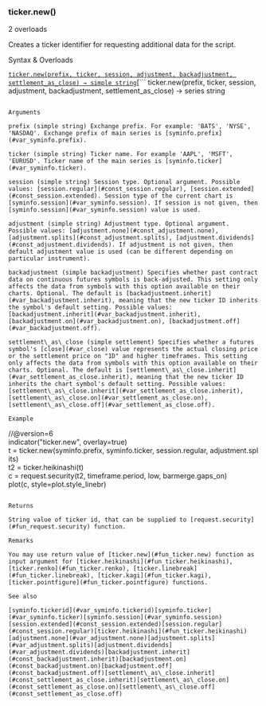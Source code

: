 ### ticker.new()

2 overloads

Creates a ticker identifier for requesting additional data for the script.

Syntax & Overloads

[```
ticker.new(prefix, ticker, session, adjustment, backadjustment, settlement_as_close) → simple string
```](#fun_ticker.new-0)[```
ticker.new(prefix, ticker, session, adjustment, backadjustment, settlement_as_close) → series string
```](#fun_ticker.new-1)

Arguments

prefix (simple string) Exchange prefix. For example: 'BATS', 'NYSE', 'NASDAQ'. Exchange prefix of main series is [syminfo.prefix](#var_syminfo.prefix).

ticker (simple string) Ticker name. For example 'AAPL', 'MSFT', 'EURUSD'. Ticker name of the main series is [syminfo.ticker](#var_syminfo.ticker).

session (simple string) Session type. Optional argument. Possible values: [session.regular](#const_session.regular), [session.extended](#const_session.extended). Session type of the current chart is [syminfo.session](#var_syminfo.session). If session is not given, then [syminfo.session](#var_syminfo.session) value is used.

adjustment (simple string) Adjustment type. Optional argument. Possible values: [adjustment.none](#const_adjustment.none), [adjustment.splits](#const_adjustment.splits), [adjustment.dividends](#const_adjustment.dividends). If adjustment is not given, then default adjustment value is used (can be different depending on particular instrument).

backadjustment (simple backadjustment) Specifies whether past contract data on continuous futures symbols is back-adjusted. This setting only affects the data from symbols with this option available on their charts. Optional. The default is [backadjustment.inherit](#var_backadjustment.inherit), meaning that the new ticker ID inherits the symbol's default setting. Possible values: [backadjustment.inherit](#var_backadjustment.inherit), [backadjustment.on](#var_backadjustment.on), [backadjustment.off](#var_backadjustment.off).

settlement\_as\_close (simple settlement) Specifies whether a futures symbol's [close](#var_close) value represents the actual closing price or the settlement price on "1D" and higher timeframes. This setting only affects the data from symbols with this option available on their charts. Optional. The default is [settlement\_as\_close.inherit](#var_settlement_as_close.inherit), meaning that the new ticker ID inherits the chart symbol's default setting. Possible values: [settlement\_as\_close.inherit](#var_settlement_as_close.inherit), [settlement\_as\_close.on](#var_settlement_as_close.on), [settlement\_as\_close.off](#var_settlement_as_close.off).

Example

```
//@version=6  
indicator("ticker.new", overlay=true)  
t = ticker.new(syminfo.prefix, syminfo.ticker, session.regular, adjustment.splits)  
t2 = ticker.heikinashi(t)  
c = request.security(t2, timeframe.period, low, barmerge.gaps_on)  
plot(c, style=plot.style_linebr)
```

Returns

String value of ticker id, that can be supplied to [request.security](#fun_request.security) function.

Remarks

You may use return value of [ticker.new](#fun_ticker.new) function as input argument for [ticker.heikinashi](#fun_ticker.heikinashi), [ticker.renko](#fun_ticker.renko), [ticker.linebreak](#fun_ticker.linebreak), [ticker.kagi](#fun_ticker.kagi), [ticker.pointfigure](#fun_ticker.pointfigure) functions.

See also

[syminfo.tickerid](#var_syminfo.tickerid)[syminfo.ticker](#var_syminfo.ticker)[syminfo.session](#var_syminfo.session)[session.extended](#const_session.extended)[session.regular](#const_session.regular)[ticker.heikinashi](#fun_ticker.heikinashi)[adjustment.none](#var_adjustment.none)[adjustment.splits](#var_adjustment.splits)[adjustment.dividends](#var_adjustment.dividends)[backadjustment.inherit](#const_backadjustment.inherit)[backadjustment.on](#const_backadjustment.on)[backadjustment.off](#const_backadjustment.off)[settlement\_as\_close.inherit](#const_settlement_as_close.inherit)[settlement\_as\_close.on](#const_settlement_as_close.on)[settlement\_as\_close.off](#const_settlement_as_close.off)
